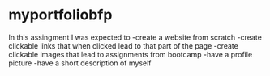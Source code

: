# myportfoliobfp

In this assingment I was expected to 
    -create a website from scratch
    -create clickable links that when clicked lead to that part of the page
    -create clickable images that lead to assignments from bootcamp
    -have a profile picture
    -have a short description of myself 